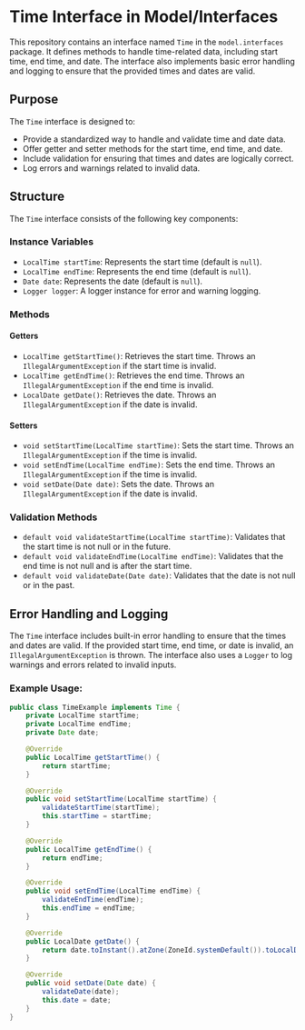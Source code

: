 # Time Interface in Model/Interfaces

This repository contains an interface named `Time` in the `model.interfaces` package. It defines methods to handle time-related data, including start time, end time, and date. The interface also implements basic error handling and logging to ensure that the provided times and dates are valid.

## Purpose

The `Time` interface is designed to:
- Provide a standardized way to handle and validate time and date data.
- Offer getter and setter methods for the start time, end time, and date.
- Include validation for ensuring that times and dates are logically correct.
- Log errors and warnings related to invalid data.

## Structure

The `Time` interface consists of the following key components:

### Instance Variables
- `LocalTime startTime`: Represents the start time (default is `null`).
- `LocalTime endTime`: Represents the end time (default is `null`).
- `Date date`: Represents the date (default is `null`).
- `Logger logger`: A logger instance for error and warning logging.

### Methods

#### Getters
- `LocalTime getStartTime()`: Retrieves the start time. Throws an `IllegalArgumentException` if the start time is invalid.
- `LocalTime getEndTime()`: Retrieves the end time. Throws an `IllegalArgumentException` if the end time is invalid.
- `LocalDate getDate()`: Retrieves the date. Throws an `IllegalArgumentException` if the date is invalid.

#### Setters
- `void setStartTime(LocalTime startTime)`: Sets the start time. Throws an `IllegalArgumentException` if the time is invalid.
- `void setEndTime(LocalTime endTime)`: Sets the end time. Throws an `IllegalArgumentException` if the time is invalid.
- `void setDate(Date date)`: Sets the date. Throws an `IllegalArgumentException` if the date is invalid.

### Validation Methods
- `default void validateStartTime(LocalTime startTime)`: Validates that the start time is not null or in the future.
- `default void validateEndTime(LocalTime endTime)`: Validates that the end time is not null and is after the start time.
- `default void validateDate(Date date)`: Validates that the date is not null or in the past.

## Error Handling and Logging

The `Time` interface includes built-in error handling to ensure that the times and dates are valid. If the provided start time, end time, or date is invalid, an `IllegalArgumentException` is thrown. The interface also uses a `Logger` to log warnings and errors related to invalid inputs.

### Example Usage:

```java
public class TimeExample implements Time {
    private LocalTime startTime;
    private LocalTime endTime;
    private Date date;

    @Override
    public LocalTime getStartTime() {
        return startTime;
    }

    @Override
    public void setStartTime(LocalTime startTime) {
        validateStartTime(startTime);
        this.startTime = startTime;
    }

    @Override
    public LocalTime getEndTime() {
        return endTime;
    }

    @Override
    public void setEndTime(LocalTime endTime) {
        validateEndTime(endTime);
        this.endTime = endTime;
    }

    @Override
    public LocalDate getDate() {
        return date.toInstant().atZone(ZoneId.systemDefault()).toLocalDate();
    }

    @Override
    public void setDate(Date date) {
        validateDate(date);
        this.date = date;
    }
}
```